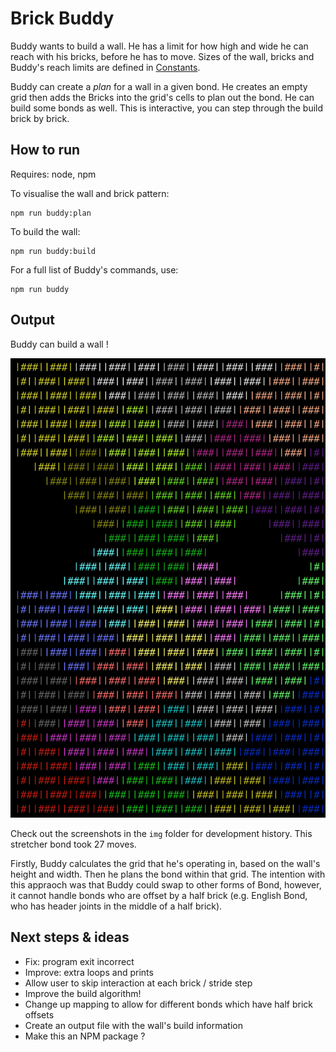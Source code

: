 # Brick Buddy

Buddy wants to build a wall. He has a limit for how high and wide he can reach with his bricks, before he has to move. Sizes of the wall, bricks and Buddy's reach limits are defined in [Constants](./src/helpers/constants.js).

Buddy can create a _plan_ for a wall in a given bond. He creates an empty grid then adds the Bricks into the grid's cells to plan out the bond. He can build some bonds as well. This is interactive, you can step through the build brick by brick.

## How to run

Requires: node, npm

To visualise the wall and brick pattern:
```
npm run buddy:plan
```
To build the wall:
```
npm run buddy:build
```
For a full list of Buddy's commands, use:
```
npm run buddy
```

## Output

Buddy can build a wall !

![Screenshot of final build state](./img/build_output_3.png)

Check out the screenshots in the `img` folder for development history. This stretcher bond took 27 moves.

Firstly, Buddy calculates the grid that he's operating in, based on the wall's height and width. Then he plans the bond within that grid. The intention with this appraoch was that Buddy could swap to other forms of Bond, however, it cannot handle bonds who are offset by a half brick (e.g. English Bond, who has header joints in the middle of a half brick).

## Next steps & ideas

- Fix: program exit incorrect
- Improve: extra loops and prints
- Allow user to skip interaction at each brick / stride step
- Improve the build algorithm!
- Change up mapping to allow for different bonds which have half brick offsets
- Create an output file with the wall's build information
- Make this an NPM package ?
